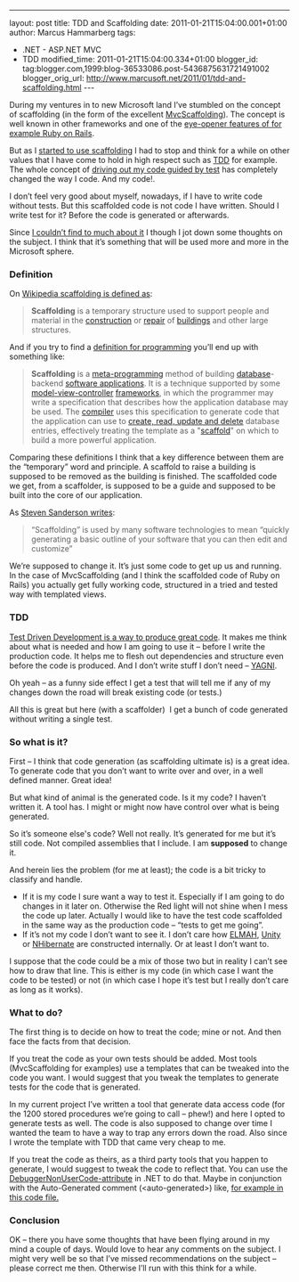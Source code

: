 ---
layout: post
title: TDD and Scaffolding
date: 2011-01-21T15:04:00.001+01:00
author: Marcus Hammarberg
tags:
  - .NET -
ASP.NET MVC
  - TDD
modified_time: 2011-01-21T15:04:00.334+01:00
blogger_id: tag:blogger.com,1999:blog-36533086.post-5436875631721491002
blogger_orig_url: http://www.marcusoft.net/2011/01/tdd-and-scaffolding.html ---

During my ventures in to new Microsoft land I’ve stumbled on the concept
of scaffolding (in the form of the excellent <a
href="http://blog.stevensanderson.com/2011/01/13/scaffold-your-aspnet-mvc-3-project-with-the-mvcscaffolding-package/"
target="_blank">MvcScaffolding</a>). The concept is well known in other
frameworks and one of the
<a href="http://media.rubyonrails.org/video/rails_take2_with_sound.mov"
target="_blank">eye-opener features of for example Ruby on Rails</a>.

But as I <a href="http://www.marcusoft.net/search/label/KanbanBoards"
target="_blank">started to use scaffolding</a> I had to stop and think
for a while on other values that I have come to hold in high respect
such as <a href="http://en.wikipedia.org/wiki/Test-driven_development"
target="_blank">TDD</a> for example. The whole concept of
<a href="http://www.growing-object-oriented-software.com/"
target="_blank">driving out my code guided by test</a> has completely
changed the way I code. And my code!.

I don’t feel very good about myself, nowadays, if I have to write code
without tests. But this scaffolded code is not code I have written.
Should I write test for it? Before the code is generated or afterwards.

Since <a
href="http://www.google.se/search?sourceid=chrome&amp;ie=UTF-8&amp;q=tdd+scaffolding#sclient=psy&amp;hl=sv&amp;source=hp&amp;q=tdd+scaffold&amp;aq=f&amp;aqi=&amp;aql=&amp;oq=&amp;pbx=1&amp;fp=8279ccb541c59dbd"
target="_blank">I couldn’t find to much about it</a> I though I jot down
some thoughts on the subject. I think that it’s something that will be
used more and more in the Microsoft sphere.
### Definition

On <a href="http://en.wikipedia.org/wiki/Scaffolding"
target="_blank">Wikipedia scaffolding is defined as</a>:

> **Scaffolding** is a temporary structure used to support people and
> material in the
> [construction](http://en.wikipedia.org/wiki/Construction) or
> [repair](http://en.wikipedia.org/wiki/Repair) of
> [buildings](http://en.wikipedia.org/wiki/Buildings) and other large
> structures.

And if you try to find a
<a href="http://en.wikipedia.org/wiki/Scaffold_(programming)"
target="_blank">definition for programming</a> you’ll end up with
something like:

> **Scaffolding** is a
> [meta-programming](http://en.wikipedia.org/wiki/Meta-programming)
> method of building
> [database](http://en.wikipedia.org/wiki/Database)-backend [software
> applications](http://en.wikipedia.org/wiki/Software_application). It
> is a technique supported by some
> [model-view-controller](http://en.wikipedia.org/wiki/Model-view-controller)
> [frameworks](http://en.wikipedia.org/wiki/Software_framework), in
> which the programmer may write a specification that describes how the
> application database may be used. The
> [compiler](http://en.wikipedia.org/wiki/Compiler) uses this
> specification to generate code that the application can use to
> [create, read, update and
> delete](http://en.wikipedia.org/wiki/Create,_read,_update_and_delete)
> database entries, effectively treating the template as a
> "[scaffold](http://en.wikipedia.org/wiki/Scaffolding)" on which to
> build a more powerful application.

Comparing these definitions I think that a key difference between them
are the “temporary” word and principle. A scaffold to raise a building
is supposed to be removed as the building is finished. The scaffolded
code we get, from a scaffolder, is supposed to be a guide and supposed
to be built into the core of our application.

As <a
href="http://blog.stevensanderson.com/2011/01/13/scaffold-your-aspnet-mvc-3-project-with-the-mvcscaffolding-package/"
target="_blank">Steven Sanderson writes</a>:

> “Scaffolding” is used by many software technologies to mean “quickly
> generating a basic outline of your software that you can then edit and
> customize”

We’re supposed to change it. It’s just some code to get up us and
running. In the case of MvcScaffolding (and I think the scaffolded code
of Ruby on Rails) you actually get fully working code, structured in a
tried and tested way with templated views.

### TDD

<a href="http://en.wikipedia.org/wiki/Test-driven_development#Benefits"
target="_blank">Test Driven Development is a way to produce great
code</a>. It makes me think about what is needed and how I am going to
use it – before I write the production code. It helps me to flesh out
dependencies and structure even before the code is produced. And I don’t
write stuff I don’t need –
<a href="http://en.wikipedia.org/wiki/You_ain&#39;t_gonna_need_it"
target="_blank">YAGNI</a>.

Oh yeah – as a funny side effect I get a test that will tell me if any
of my changes down the road will break existing code (or tests.)

All this is great but here (with a scaffolder)  I get a bunch of code
generated without writing a single test.

### So what is it?

First – I think that code generation (as scaffolding ultimate is) is a
great idea. To generate code that you don’t want to write over and over,
in a well defined manner. Great idea!

But what kind of animal is the generated code. Is it my code? I haven’t
written it. A tool has. I might or might now have control over what is
being generated.

So it’s someone else's code? Well not really. It’s generated for me but
it’s still code. Not compiled assemblies that I include. I am
**supposed** to change it.

And herein lies the problem (for me at least); the code is a bit tricky
to classify and handle.

-   If it is my code I sure want a way to test it. Especially if I am
    going to do changes in it later on. Otherwise the Red light will not
    shine when I mess the code up later.
    Actually I would like to have the test code scaffolded in the same
    way as the production code – “tests to get me going”.
-   If it’s not my code I don’t want to see it. I don’t care how
    <a href="http://code.google.com/p/elmah/" target="_blank">ELMAH</a>,
    <a href="http://unity.codeplex.com/" target="_blank">Unity</a> or
    <a href="http://www.nhforge.org" target="_blank">NHibernate</a> are
    constructed internally. Or at least I don’t want to. 

I suppose that the code could be a mix of those two but in reality I
can’t see how to draw that line. This is either is my code (in which
case I want the code to be tested) or not (in which case I hope it’s
test but I really don’t care as long as it works).

### What to do?

The first thing is to decide on how to treat the code; mine or not. And
then face the facts from that decision.

If you treat the code as your own tests should be added. Most tools
(MvcScaffolding for examples) use a templates that can be tweaked into
the code you want. I would suggest that you tweak the templates to
generate tests for the code that is generated.

In my current project I’ve written a tool that generate data access code
(for the 1200 stored procedures we’re going to call – phew!) and here I
opted to generate tests as well. The code is also supposed to change
over time I wanted the team to have a way to trap any errors down the
road. Also since I wrote the template with TDD that came very cheap to
me. 

If you treat the code as theirs, as a third party tools that you happen
to generate, I would suggest to tweak the code to reflect that. You can
use the <a
href="http://msdn.microsoft.com/en-us/library/system.diagnostics.debuggernonusercodeattribute.aspx"
target="_blank">DebuggerNonUserCode-attribute</a> in .NET to do that.
Maybe in conjunction with the Auto-Generated comment
(\<auto-generated\>) like, <a
href="https://github.com/techtalk/SpecFlow/blob/master/Tests/FeatureTests/BeforeAfterHooks/BeforeAfterHooks.feature.cs"
target="_blank">for example in this code file.</a>

### Conclusion

OK – there you have some thoughts that have been flying around in my
mind a couple of days. Would love to hear any comments on the subject. I
might very well be so that I’ve missed recommendations on the subject –
please correct me then. Otherwise I’ll run with this think for a while.
